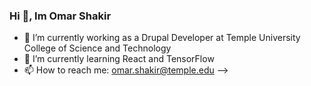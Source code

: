 ### Hi 👋, Im Omar Shakir


- 🔭 I’m currently working as a Drupal Developer at Temple University College of Science and Technology
- 🌱 I’m currently learning React and TensorFlow
- 📫 How to reach me: omar.shakir@temple.edu
-->
